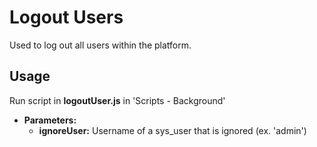 # Logout Users
Used to log out all users within the platform.

## Usage
Run script in **logoutUser.js** in 'Scripts - Background'

* **Parameters:** 
    - **ignoreUser:** Username of a sys_user that is ignored (ex. 'admin')
